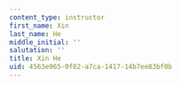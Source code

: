```yaml
---
content_type: instructor
first_name: Xin
last_name: He
middle_initial: ''
salutation: ''
title: Xin He
uid: 4563e965-0f82-a7ca-1417-14b7ee83bf0b
---
```


